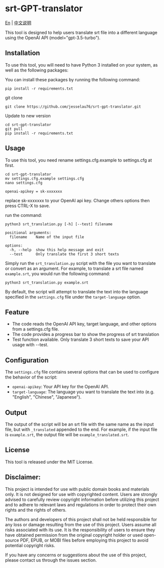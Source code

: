 # srt-GPT-translator
[En](https://github.com/jesselau76/srt-gpt-translator/blob/main/README.md) | [中文说明](https://github.com/jesselau76/srt-gpt-translator/blob/main/README-zh.md)

This tool is designed to help users translate srt file into a different language using the OpenAI API (model="gpt-3.5-turbo"). 

## Installation

To use this tool, you will need to have Python 3 installed on your system, as well as the following packages:


You can install these packages by running the following command:
```
pip install -r requirements.txt
```

git clone

```
git clone https://github.com/jesselau76/srt-gpt-translator.git
```

Update to new version
```
cd srt-gpt-translator
git pull
pip install -r requirements.txt
```
## Usage

To use this tool, you need rename settings.cfg.example to settings.cfg at first.
```
cd srt-gpt-translator
mv settings.cfg.example settings.cfg
nano settings.cfg
```

```
openai-apikey = sk-xxxxxxx
```
replace sk-xxxxxxx to your OpenAI api key.
Change others options then press CTRL-X to save.

run the command: 
```
python3 srt_translation.py [-h] [--test] filename

positional arguments:
  filename    Name of the input file

options:
  -h, --help  show this help message and exit
  --test      Only translate the first 3 short texts
```

Simply run the `srt_translation.py` script with the file you want to translate or convert as an argument. For example, to translate a srt file named `example.srt`, you would run the following command:

```
python3 srt_translation.py example.srt
```

By default, the script will attempt to translate the text into the language specified in the `settings.cfg` file under the `target-language` option.
## Feature
- The code reads the OpenAI API key, target language, and other options from a settings.cfg file.
- The code provides a progress bar to show the progress of srt translation
- Test function available. Only translate 3 short texts to save your API usage with --test.

## Configuration

The `settings.cfg` file contains several options that can be used to configure the behavior of the script:

- `openai-apikey`: Your API key for the OpenAI API.
- `target-language`: The language you want to translate the text into (e.g. "English", "Chinese", "Japanese").


## Output


The output of the script will be an srt file with the same name as the input file, but with `_translated` appended to the end. For example, if the input file is `example.srt`, the output file will be `example_translated.srt`.

## License

This tool is released under the MIT License.

## Disclaimer:

This project is intended for use with public domain books and materials only. It is not designed for use with copyrighted content. Users are strongly advised to carefully review copyright information before utilizing this project and to adhere to relevant laws and regulations in order to protect their own rights and the rights of others.

The authors and developers of this project shall not be held responsible for any loss or damage resulting from the use of this project. Users assume all risks associated with its use. It is the responsibility of users to ensure they have obtained permission from the original copyright holder or used open-source PDF, EPUB, or MOBI files before employing this project to avoid potential copyright risks.

If you have any concerns or suggestions about the use of this project, please contact us through the issues section.

